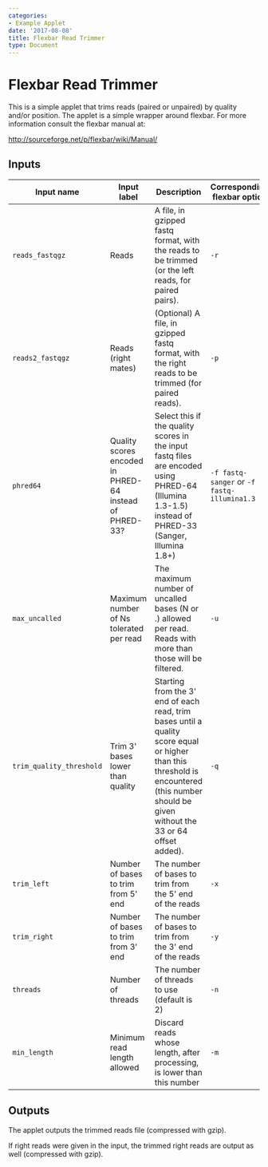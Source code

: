 ```yaml
---
categories:
- Example Applet
date: '2017-08-08'
title: Flexbar Read Trimmer
type: Document
---
```

# Flexbar Read Trimmer

This is a simple applet that trims reads (paired or unpaired) by quality and/or position.
The applet is a simple wrapper around flexbar. For more information consult the flexbar
manual at:

http://sourceforge.net/p/flexbar/wiki/Manual/

## Inputs

| Input name | Input label | Description | Corresponding flexbar option |
|------------|-------------|-------------|------------------------------|
|`reads_fastqgz` |Reads|A file, in gzipped fastq format, with the reads to be trimmed (or the left reads, for paired pairs).|`-r`
|`reads2_fastqgz`|Reads (right mates)|(Optional) A file, in gzipped fastq format, with the right reads to be trimmed (for paired reads).|`-p`
|`phred64`       |Quality scores encoded in PHRED-64 instead of PHRED-33?|Select this if the quality scores in the input fastq files are encoded using PHRED-64 (Illumina 1.3-1.5) instead of PHRED-33 (Sanger, Illumina 1.8+)|`-f fastq-sanger` or `-f fastq-illumina1.3`
|`max_uncalled`|Maximum number of Ns tolerated per read|The maximum number of uncalled bases (N or .) allowed per read. Reads with more than those will be filtered.|`-u`
|`trim_quality_threshold`|Trim 3' bases lower than quality|Starting from the 3' end of each read, trim bases until a quality score equal or higher than this threshold is encountered (this number should be given without the 33 or 64 offset added).|`-q`
|`trim_left`|Number of bases to trim from 5' end|The number of bases to trim from the 5' end of the reads|`-x`
|`trim_right`|Number of bases to trim from 3' end|The number of bases to trim from the 3' end of the reads|`-y`
|`threads`|Number of threads|The number of threads to use (default is 2)|`-n`
|`min_length`|Minimum read length allowed|Discard reads whose length, after processing, is lower than this number|`-m`

## Outputs

The applet outputs the trimmed reads file (compressed with gzip).

If right reads were given in the input, the trimmed right reads are output as well (compressed with gzip).

